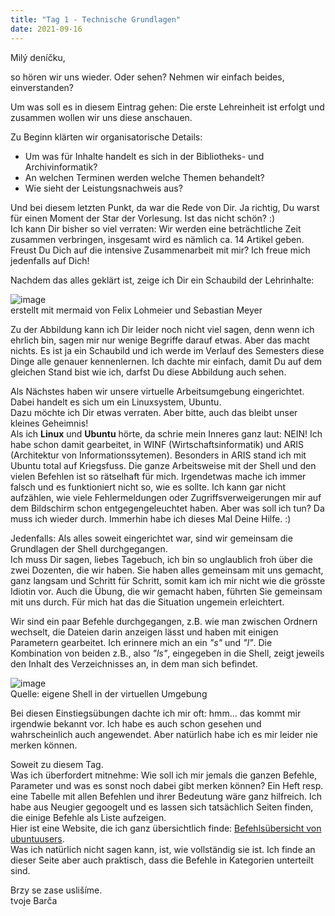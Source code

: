 ```yaml
---
title: "Tag 1 - Technische Grundlagen"
date: 2021-09-16
---
```


Milý deníčku,

so hören wir uns wieder. Oder sehen? Nehmen wir einfach beides, einverstanden?

Um was soll es in diesem Eintrag gehen: Die erste Lehreinheit ist erfolgt und zusammen wollen wir uns diese anschauen.

Zu Beginn klärten wir organisatorische Details:
- Um was für Inhalte handelt es sich in der Bibliotheks- und Archivinformatik?
- An welchen Terminen werden welche Themen behandelt?
- Wie sieht der Leistungsnachweis aus?

Und bei diesem letzten Punkt, da war die Rede von Dir. Ja richtig, Du warst für einen Moment der Star der Vorlesung. Ist das nicht schön? :) <br>
Ich kann Dir bisher so viel verraten: Wir werden eine beträchtliche Zeit zusammen verbringen, insgesamt wird es nämlich ca. 14 Artikel geben. Freust Du Dich auf die intensive Zusammenarbeit mit mir? Ich freue mich jedenfalls auf Dich!

Nachdem das alles geklärt ist, zeige ich Dir ein Schaubild der Lehrinhalte:

![image](https://user-images.githubusercontent.com/90834630/135833876-dd249a80-1592-486d-8d32-54543771736b.png) <br>
erstellt mit mermaid von Felix Lohmeier und Sebastian Meyer

Zu der Abbildung kann ich Dir leider noch nicht viel sagen, denn wenn ich ehrlich bin, sagen mir nur wenige Begriffe darauf etwas. Aber das macht nichts. Es ist ja ein Schaubild und ich werde im Verlauf des Semesters diese Dinge alle genauer kennenlernen. Ich dachte mir einfach, damit Du auf dem gleichen Stand bist wie ich, darfst Du diese Abbildung auch sehen.

Als Nächstes haben wir unsere virtuelle Arbeitsumgebung eingerichtet. Dabei handelt es sich um ein Linuxsystem, Ubuntu. <br>
Dazu möchte ich Dir etwas verraten. Aber bitte, auch das bleibt unser kleines Geheimnis! <br>
Als ich **Linux** und **Ubuntu** hörte, da schrie mein Inneres ganz laut: NEIN! Ich habe schon damit gearbeitet, in WINF (Wirtschaftsinformatik) und ARIS (Architektur von Informationssytemen). Besonders in ARIS stand ich mit Ubuntu total auf Kriegsfuss. Die ganze Arbeitsweise mit der Shell und den vielen Befehlen ist so rätselhaft für mich. Irgendetwas mache ich immer falsch und es funktioniert nicht so, wie es sollte. Ich kann gar nicht aufzählen, wie viele Fehlermeldungen oder Zugriffsverweigerungen mir auf dem Bildschirm schon entgegengeleuchtet haben. Aber was soll ich tun? Da muss ich wieder durch. Immerhin habe ich dieses Mal Deine Hilfe. :)

Jedenfalls: Als alles soweit eingerichtet war, sind wir gemeinsam die Grundlagen der Shell durchgegangen. <br>
Ich muss Dir sagen, liebes Tagebuch, ich bin so unglaublich froh über die zwei Dozenten, die wir haben. Sie haben alles gemeinsam mit uns gemacht, ganz langsam und Schritt für Schritt, somit kam ich mir nicht wie die grösste Idiotin vor. Auch die Übung, die wir gemacht haben, führten Sie gemeinsam mit uns durch. Für mich hat das die Situation ungemein erleichtert. 

Wir sind ein paar Befehle durchgegangen, z.B. wie man zwischen Ordnern wechselt, die Dateien darin anzeigen lässt und haben mit einigen Parametern gearbeitet. Ich erinnere mich an ein *"s"* und *"l"*. Die Kombination von beiden z.B., also *"ls"*, eingegeben in die Shell, zeigt jeweils den Inhalt des Verzeichnisses an, in dem man sich befindet.

![image](https://user-images.githubusercontent.com/90834630/151697282-53ac952e-c7a5-453a-b105-b0eaa46e20b8.png) <br>
Quelle: eigene Shell in der virtuellen Umgebung

Bei diesen Einstiegsübungen dachte ich mir oft: hmm... das kommt mir irgendwie bekannt vor. Ich habe es auch schon gesehen und wahrscheinlich auch angewendet. Aber natürlich habe ich es mir leider nie merken können.

Soweit zu diesem Tag. <br>
Was ich überfordert mitnehme:
Wie soll ich mir jemals die ganzen Befehle, Parameter und was es sonst noch dabei gibt merken können? Ein Heft resp. eine Tabelle mit allen Befehlen und ihrer Bedeutung wäre ganz hilfreich. Ich habe aus Neugier gegoogelt und es lassen sich tatsächlich Seiten finden, die einige Befehle als Liste aufzeigen. <br>
Hier ist eine Website, die ich ganz übersichtlich finde: [Befehlsübersicht von ubuntuusers](https://wiki.ubuntuusers.de/Shell/Befehls%C3%BCbersicht/). <br>
Was ich natürlich nicht sagen kann, ist, wie vollständig sie ist. Ich finde an dieser Seite aber auch praktisch, dass die Befehle in Kategorien unterteilt sind.

Brzy se zase uslišíme. <br>
tvoje Barča

